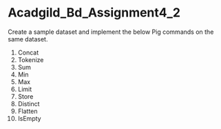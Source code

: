 # Acadgild_Bd_Assignment4_2
Create a sample dataset and implement the below Pig commands on the same dataset.
1) Concat
2) Tokenize
3) Sum
4) Min
5) Max
6) Limit
7) Store
8) Distinct
9) Flatten
10) IsEmpty
